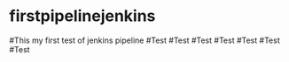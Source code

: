# firstpipelinejenkins

#This my first test of jenkins pipeline
#Test
#Test
#Test
#Test
#Test
#Test
#Test